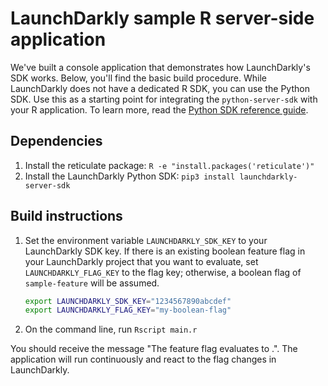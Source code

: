 # LaunchDarkly sample R server-side application

We've built a console application that demonstrates how LaunchDarkly's SDK works. Below, you'll find the basic build procedure. While LaunchDarkly does not have a dedicated R SDK, you can use the Python SDK. Use this as a starting point for integrating the `python-server-sdk` with your R application. To learn more, read the [Python SDK reference guide](https://docs.launchdarkly.com/sdk/server-side/python).

## Dependencies
1. Install the reticulate package: `R -e "install.packages('reticulate')"`
2. Install the LaunchDarkly Python SDK: `pip3 install launchdarkly-server-sdk`

## Build instructions

1. Set the environment variable `LAUNCHDARKLY_SDK_KEY` to your LaunchDarkly SDK key. If there is an existing boolean feature flag in your LaunchDarkly project that you want to evaluate, set `LAUNCHDARKLY_FLAG_KEY` to the flag key; otherwise, a boolean flag of `sample-feature` will be assumed.

    ```bash
    export LAUNCHDARKLY_SDK_KEY="1234567890abcdef"
    export LAUNCHDARKLY_FLAG_KEY="my-boolean-flag"
    ```

1. On the command line, run `Rscript main.r`

You should receive the message "The <flagKey> feature flag evaluates to <flagValue>.". The application will run continuously and react to the flag changes in LaunchDarkly.
